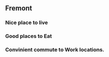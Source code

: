 ## Fremont

### Nice place to live

### Good places to Eat
### Convinient commute to Work locations.
